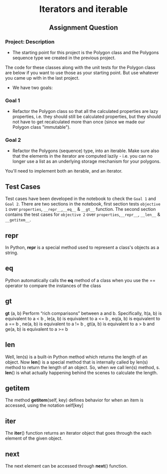 <h1 align="center">Iterators and iterable </h1>

<h2 align="center"> Assignment Question </h2>


### Project: Description

* The starting point for this project is the Polygon class and the Polygons sequence type we created in the previous project.

The code for these classes along with the unit tests for the Polygon class are below if you want to use those as your starting point. But use whatever you came up with in the last project.
* We have two goals:

### Goal 1

* Refactor the Polygon class so that all the calculated properties are lazy properties, i.e. they should still be calculated properties, but they should not have to get recalculated more than once (since we made our Polygon class "immutable").

### Goal 2
* Refactor the Polygons (sequence) type, into an iterable. Make sure also that the elements in the iterator are computed lazily - i.e. you can no longer use a list as an underlying storage mechanism for your polygons.

You'll need to implement both an iterable, and an iterator.


## Test Cases

Test cases have been developed in the notebook to check the `Goal 1` and `Goal 2`. There are two sections in the notebook, first section tests `objective 1` over `properties`, `__repr__`,`__eq__` & `__gt__` function. The second section contains the test cases for `objective 2` over `properties`,`__repr__`, `__len__` & `__getitem__`.

## __repr__
In Python, __repr__ is a special method used to represent a class's objects as a string.

## __eq__
Python automatically calls the __eq__ method of a class when you use the == operator to compare the instances of the class

## __gt__
__gt__ (a, b) Perform “rich comparisons” between a and b. Specifically, lt(a, b) is equivalent to a < b , le(a, b) is equivalent to a <= b , eq(a, b) is equivalent to a == b , ne(a, b) is equivalent to a != b , gt(a, b) is equivalent to a > b and ge(a, b) is equivalent to a >= b
## __len__
Well, len(s) is a built-in Python method which returns the length of an object. Now __len__() is a special method that is internally called by len(s) method to return the length of an object. So, when we call len(s) method, s. __len__() is what actually happening behind the scenes to calculate the length.

## __getitem__
The method __getitem__(self, key) defines behavior for when an item is accessed, using the notation self[key]

## __iter__
The __iter__() function returns an iterator object that goes through the each element of the given object. 

## __next__
The next element can be accessed through __next__() function.
